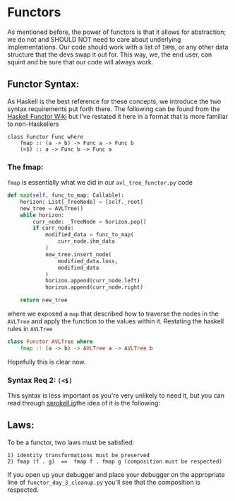 # Functors

As mentioned before, the power of functors is that it allows for abstraction; we do not and SHOULD NOT need to care about underlying
implementations. Our code should work with a list of `IHM`s, or any other data structure that the devs swap it out for. This way,
we, the end user, can squint and be sure that our code will always work.

## Functor Syntax:

As Haskell is the best reference for these concepts, we introduce the two syntax requirements put forth there. The following can be found from the [Haskell Functor Wiki](https://wiki.haskell.org/Functor) but I've restated it here in a format that is more familiar to non-Haskellers

```haskel
class Functor Func where
    fmap :: (a -> b) -> Func a -> Func b
    (<$) :: a -> Func b -> Func a
```

### The fmap:

`fmap` is essentially what we did in our `avl_tree_functor.py` code 

```python
def map(self, func_to_map: Callable):
    horizon: List[_TreeNode] = [self._root]
    new_tree = AVLTree()
    while horizon:
        curr_node: _TreeNode = horizon.pop()
        if curr_node:
            modified_data = func_to_map(
                curr_node.ihm_data
            )
            new_tree.insert_node(
                modified_data.loss, 
                modified_data
            )
            horizon.append(curr_node.left)
            horizon.append(curr_node.right)

    return new_tree
```

where we exposed a `map` that described how to traverse the nodes in the `AVLTree` and apply the function to the values within it. Restating the haskell rules in `AVLTree`

```haskell
class Functor AVLTree where
    fmap :: (a -> b) -> AVLTree a -> AVLTree b
```

Hopefully this is clear now.

### Syntax Req 2: `(<$)`

This syntax is less important as you're very unlikely to need it, but you can read through [serokell.io](https://serokell.io/blog/whats-that-typeclass-functor#the-(<%24)-operator)the idea of it is the following:

## Laws:

To be a functor, two laws must be satisfied:

```
1) identity transformations must be preserved
2) fmap (f . g)  ==  fmap f . fmap g (composition must be respected)
```

If you open up your debugger and place your debugger on the appropriate line of `functor_day_3_cleanup.py` you'll see that the composition is respected. 